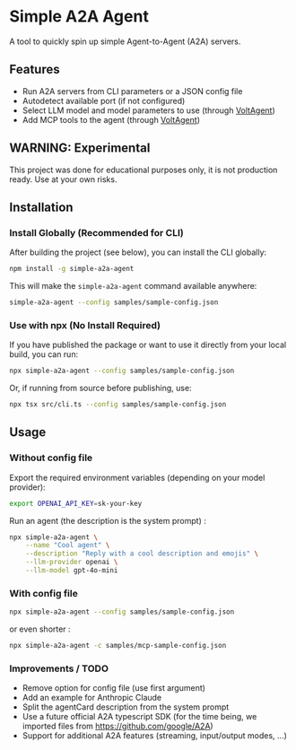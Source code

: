 # Simple A2A Agent

A tool to quickly spin up simple Agent-to-Agent (A2A) servers.

## Features

- Run A2A servers from CLI parameters or a JSON config file
- Autodetect available port (if not configured)
- Select LLM model and model parameters to use (through [VoltAgent](https://github.com/VoltAgent/voltagent))
- Add MCP tools to the agent (through [VoltAgent](https://github.com/VoltAgent/voltagent))

## WARNING: Experimental

This project was done for educational purposes only, it is not production ready.
Use at your own risks.


## Installation

### Install Globally (Recommended for CLI)

After building the project (see below), you can install the CLI globally:

```sh
npm install -g simple-a2a-agent
```

This will make the `simple-a2a-agent` command available anywhere:

```sh
simple-a2a-agent --config samples/sample-config.json
```

### Use with npx (No Install Required)

If you have published the package or want to use it directly from your local build, you can run:

```sh
npx simple-a2a-agent --config samples/sample-config.json
```

Or, if running from source before publishing, use:

```sh
npx tsx src/cli.ts --config samples/sample-config.json
```


## Usage


### Without config file

Export the required environment variables (depending on your model provider):

```sh
export OPENAI_API_KEY=sk-your-key
```

Run an agent (the description is the system prompt) :

```sh
npx simple-a2a-agent \
    --name "Cool agent" \
    --description "Reply with a cool description and emojis" \
    --llm-provider openai \
    --llm-model gpt-4o-mini
```

### With config file

```sh
npx simple-a2a-agent --config samples/sample-config.json
```

or even shorter :

```sh
npx simple-a2a-agent -c samples/mcp-sample-config.json
```

### Improvements / TODO

- Remove option for config file (use first argument)
- Add an example for Anthropic Claude
- Split the agentCard description from the system prompt
- Use a future official A2A typescript SDK (for the time being, we imported files from https://github.com/google/A2A)
- Support for additional A2A features (streaming, input/output modes, ...)
